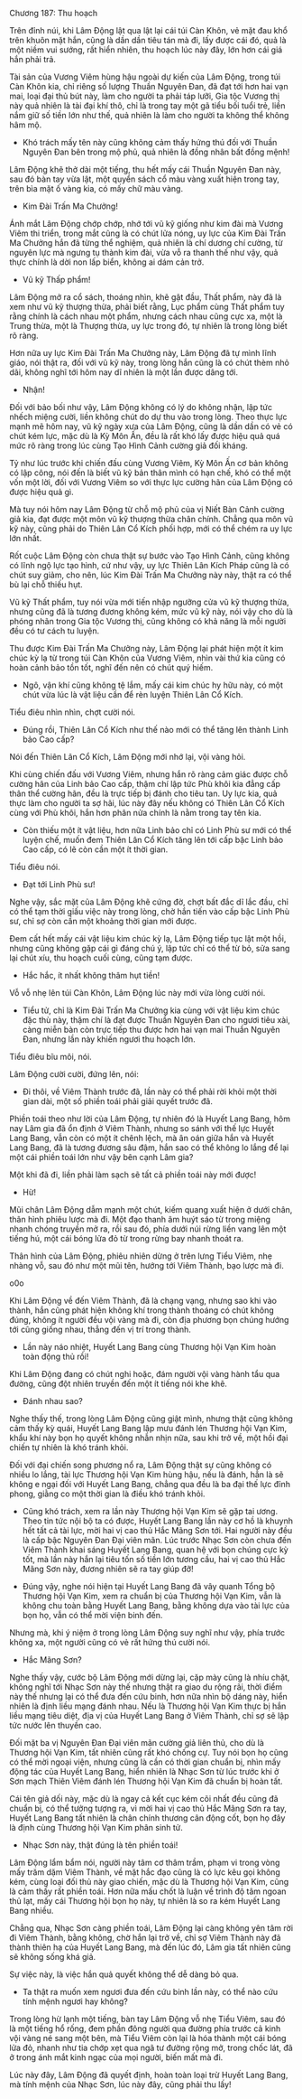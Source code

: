 




Chương 187: Thu hoạch


Trên đỉnh núi, khi Lâm Động lật qua lật lại cái túi Càn Khôn, vẻ mặt đau khổ trên khuôn mặt hắn, cũng là dần dần tiêu tán mà đi, lấy được cái đó, quả là một niềm vui sướng, rất hiển nhiên, thu hoạch lúc này đây, lớn hơn cái giá hắn phải trả.

Tài sản của Vương Viêm hùng hậu ngoài dự kiến của Lâm Động, trong túi Càn Khôn kia, chỉ riêng số lượng Thuần Nguyên Đan, đã đạt tới hơn hai vạn mai, loại đại thủ bút này, làm cho người ta phải táp lưỡi, Gia tộc Vương thị này quả nhiên là tài đại khí thô, chỉ là trong tay một gã tiểu bối tuổi trẻ, liền nắm giữ số tiền lớn như thế, quả nhiên là làm cho người ta không thể không hâm mộ.

- Khó trách mấy tên này cũng không cảm thấy hứng thú đối với Thuần Nguyên Đan bên trong mộ phủ, quả nhiên là đồng nhân bất đồng mệnh!

Lâm Động khẽ thở dài một tiếng, thu hết mấy cái Thuần Nguyên Đan này, sau đó bàn tay vừa lật, một quyển sách cổ màu vàng xuất hiện trong tay, trên bìa mặt ố vàng kia, có mấy chữ màu vàng.

- Kim Đài Trấn Ma Chưởng!

Ánh mắt Lâm Động chớp chớp, nhớ tới vũ kỹ giống như kim đài mà Vương Viêm thi triển, trong mắt cũng là có chút lửa nóng, uy lực của Kim Đài Trấn Ma Chưởng hắn đã từng thể nghiệm, quả nhiên là chí dương chí cường, từ nguyên lực mà ngưng tụ thành kim đài, vừa vỗ ra thanh thế như vậy, quả thực chính là dời non lấp biển, không ai dám cản trở.

- Vũ kỹ Thấp phẩm!

Lâm Động mở ra cổ sách, thoáng nhìn, khẽ gật đầu, Thất phẩm, này đã là xem như vũ kỹ thượng thừa, phải biết rằng, Lục phẩm cùng Thất phẩm tuy rằng chính là cách nhau một phẩm, nhưng cách nhau cũng cực xa, một là Trung thừa, một là Thượng thừa, uy lực trong đó, tự nhiên là trong lòng biết rõ ràng.

Hơn nữa uy lực Kim Đài Trấn Ma Chưởng này, Lâm Động đã tự mình lĩnh giáo, nói thật ra, đối với vũ kỹ này, trong lòng hắn cũng là có chút thèm nhỏ dãi, không nghĩ tới hôm nay dĩ nhiên là một lần được dâng tới.

- Nhận!

Đối với bảo bối như vậy, Lâm Động không có lý do không nhận, lập tức nhếch miệng cười, liền không chút do dự thu vào trong lòng. Theo thực lực mạnh mẽ hôm nay, vũ kỹ ngày xưa của Lâm Động, cũng là dần dần có vẻ có chút kém lực, mặc dù là Kỳ Môn Ấn, đều là rất khó lấy được hiệu quả quá mức rõ ràng trong lúc cùng Tạo Hình Cảnh cường giả đối kháng.

Tỷ như lúc trước khi chiến đấu cùng Vương Viêm, Kỳ Môn Ấn cơ bản không có lập công, nói đến là biết vũ kỹ bản thân mình có hạn chế, khó có thể một vốn một lời, đối với Vương Viêm so với thực lực cường hãn của Lâm Động có được hiệu quả gì.

Mà tuy nói hôm nay Lâm Động từ chỗ mộ phủ của vị Niết Bàn Cảnh cường giả kia, đạt được một môn vũ kỹ thượng thừa chân chính. Chẳng qua môn vũ kỹ này, cũng phải do Thiên Lân Cổ Kích phối hợp, mới có thể chém ra uy lực lớn nhất.

Rốt cuộc Lâm Động còn chưa thật sự bước vào Tạo Hình Cảnh, cũng không có lĩnh ngộ lực tạo hình, cứ như vậy, uy lực Thiên Lân Kích Pháp cũng là có chút suy giảm, cho nên, lúc Kim Đài Trấn Ma Chưởng này này, thật ra có thể bù lại chỗ thiếu hụt.

Vũ kỹ Thất phẩm, tuy nói vừa mới tiến nhập ngưỡng cửa vũ kỹ thượng thừa, nhưng cũng đã là tương đương không kém, mức vũ kỹ này, nói vậy cho dù là phóng nhãn trong Gia tộc Vương thị, cũng không có khả năng là mỗi người đều có tư cách tu luyện.

Thu được Kim Đài Trấn Ma Chưởng này, Lâm Động lại phát hiện một ít kim chúc kỳ lạ từ trong túi Càn Khôn của Vương Viêm, nhìn vài thứ kia cũng có hoàn cảnh bảo tồn tốt, nghĩ đến nên có chút quý hiếm.

- Ngô, vận khí cũng không tệ lắm, mấy cái kim chúc hy hữu này, có một chút vừa lúc là vật liệu cần để rèn luyện Thiên Lân Cổ Kích.

Tiểu điêu nhìn nhìn, chợt cười nói.

- Đúng rồi, Thiên Lân Cổ Kích như thế nào mới có thể tăng lên thành Linh bảo Cao cấp?

Nói đến Thiên Lân Cổ Kích, Lâm Động mới nhớ lại, vội vàng hỏi.

Khi cùng chiến đấu với Vương Viêm, nhưng hắn rõ ràng cảm giác được chỗ cường hãn của Linh bảo Cao cấp, thậm chí lập tức Phù khôi kia đẳng cấp thân thể cường hãn, đều là trực tiếp bị đánh cho tiêu tan. Uy lực kia, quả thực làm cho người ta sợ hãi, lúc này đây nếu không có Thiên Lân Cổ Kích cùng với Phù khôi, hắn hơn phân nửa chính là nằm trong tay tên kia.

- Còn thiếu một ít vật liệu, hơn nữa Linh bảo chỉ có Linh Phù sư mới có thể luyện chế, muốn đem Thiên Lân Cổ Kích tăng lên tới cấp bậc Linh bảo Cao cấp, có lẽ còn cần một ít thời gian.

Tiểu điêu nói.

- Đạt tới Linh Phù sư!

Nghe vậy, sắc mặt của Lâm Động khẽ cứng đờ, chợt bất đắc dĩ lắc đầu, chỉ có thể tạm thời giấu việc này trong lòng, chờ hắn tiến vào cấp bậc Linh Phù sư, chỉ sợ còn cần một khoảng thời gian mới được.

Đem cất hết mấy cái vật liệu kim chúc kỳ lạ, Lâm Động tiếp tục lật một hồi, nhưng cũng không gặp cái gì đáng chú ý, lập tức chỉ có thể từ bỏ, sửa sang lại chút xíu, thu hoạch cuối cùng, cũng tạm được.

- Hắc hắc, ít nhất không thâm hụt tiền!

Vỗ vỗ nhẹ lên túi Càn Khôn, Lâm Động lúc này mới vừa lòng cười nói.

- Tiểu tử, chỉ là Kim Đài Trấn Ma Chưởng kia cùng với vật liệu kim chúc đặc thù này, thậm chí là đạt được Thuần Nguyên Đan cho ngươi tiêu xài, càng miễn bàn còn trực tiếp thu được hơn hai vạn mai Thuần Nguyên Đan, nhưng lần này khiến ngươi thu hoạch lớn.

Tiểu điêu bĩu môi, nói.

Lâm Động cười cười, đứng lên, nói:

- Đi thôi, về Viêm Thành trước đã, lần này có thể phải rời khỏi một thời gian dài, một số phiền toái phải giải quyết trước đã.

Phiền toái theo như lời của Lâm Động, tự nhiên đó là Huyết Lang Bang, hôm nay Lâm gia đã ổn định ở Viêm Thành, nhưng so sánh với thế lực Huyết Lang Bang, vẫn còn có một ít chênh lệch, mà ân oán giữa hắn và Huyết Lang Bang, đã là tương đương sâu đậm, hắn sao có thể không lo lắng để lại một cái phiền toái lớn như vậy bên cạnh Lâm gia?

Một khi đã đi, liền phải làm sạch sẽ tất cả phiền toái này mới được!

- Hừ!

Mũi chân Lâm Động dẫm mạnh một chút, kiếm quang xuất hiện ở dưới chân, thân hình phiêu lược mà đi. Một đạo thanh âm huýt sáo từ trong miệng nhanh chóng truyền mở ra, rồi sau đó, phía dưới núi rừng liền vang lên một tiếng hú, một cái bóng lửa đỏ từ trong rừng bay nhanh thoát ra.

Thân hình của Lâm Động, phiêu nhiên dừng ở trên lưng Tiểu Viêm, nhẹ nhàng vỗ, sau đó như một mũi tên, hướng tới Viêm Thành, bạo lược mà đi.

o0o

Khi Lâm Động về đến Viêm Thành, đã là chạng vạng, nhưng sao khi vào thành, hắn cũng phát hiện không khí trong thành thoáng có chút không đúng, không ít người đều vội vàng mà đi, còn địa phương bọn chúng hướng tới cũng giống nhau, thẳng đến vị trí trong thành.

- Lần này náo nhiệt, Huyết Lang Bang cùng Thương hội Vạn Kim hoàn toàn động thủ rồi!

Khi Lâm Động đang có chút nghi hoặc, đám người vội vàng hành tẩu qua đường, cũng đột nhiên truyền đến một ít tiếng nói khe khẽ.

- Đánh nhau sao?

Nghe thấy thế, trong lòng Lâm Động cũng giật mình, nhưng thật cũng không cảm thấy kỳ quái, Huyết Lang Bang lập mưu đánh lén Thương hội Vạn Kim, khẩu khí này bọn họ quyết không nhẫn nhịn nữa, sau khi trở về, một hồi đại chiến tự nhiên là khó tránh khỏi.

Đối với đại chiến song phương nổ ra, Lâm Động thật sự cũng không có nhiều lo lắng, tài lực Thương hội Vạn Kim hùng hậu, nếu là đánh, hẳn là sẽ không e ngại đối với Huyết Lang Bang, chẳng qua đều là ba đại thế lực đỉnh phong, giằng co một thời gian là điều khó tránh khỏi.

- Cũng khó trách, xem ra lần này Thương hội Vạn Kim sẽ gặp tai ương. Theo tin tức nội bộ ta có được, Huyết Lang Bang lần này cơ hồ là khuynh hết tất cả tài lực, mời hai vị cao thủ Hắc Mãng Sơn tới. Hai người này đều là cấp bậc Nguyên Đan Đại viên mãn. Lúc trước Nhạc Sơn còn chưa đến Viêm Thành khai sáng Huyết Lang Bang, quan hệ với bọn chúng cực kỳ tốt, mà lần này hắn lại tiêu tốn số tiền lớn tương cầu, hai vị cao thủ Hắc Mãng Sơn này, đương nhiên sẽ ra tay giúp đỡ!

- Đúng vậy, nghe nói hiện tại Huyết Lang Bang đã vây quanh Tổng bộ Thương hội Vạn Kim, xem ra chuẩn bị của Thương hội Vạn Kim, vẫn là không chu toàn bằng Huyết Lang Bang, bằng không dựa vào tài lực của bọn họ, vẫn có thể mời viện binh đến.

Nhưng mà, khi ý niệm ở trong lòng Lâm Động suy nghĩ như vậy, phía trước không xa, một người cũng có vẻ rất hứng thú cười nói.

- Hắc Mãng Sơn?

Nghe thấy vậy, cước bộ Lâm Động mới dừng lại, cặp mày cũng là nhíu chặt, không nghĩ tới Nhạc Sơn này thế nhưng thật ra giao du rộng rãi, thời điểm này thế nhưng lại có thể đưa đến cứu binh, hơn nữa nhìn bộ dáng này, hiển nhiên là định liều mạng đánh nhau. Nếu là Thương hội Vạn Kim thực bị hắn liều mạng tiêu diệt, địa vị của Huyết Lang Bang ở Viêm Thành, chỉ sợ sẽ lập tức nước lên thuyền cao.

Đối mặt ba vị Nguyên Đan Đại viên mãn cường giả liên thủ, cho dù là Thương hội Vạn Kim, tất nhiên cũng rất khó chống cự. Tuy nói bọn họ cũng có thể mời ngoại viện, nhưng cũng là cần có thời gian chuẩn bị, nhìn mấy động tác của Huyết Lang Bang, hiển nhiên là Nhạc Sơn từ lúc trước khi ở Sơn mạch Thiên Viêm đánh lén Thương hội Vạn Kim đã chuẩn bị hoàn tất.

Cái tên giả dối này, mặc dù là ngay cả kết cục kém cõi nhất đều cũng đã chuẩn bị, có thể tưởng tượng ra, vì mời hai vị cao thủ Hắc Mãng Sơn ra tay, Huyết Lang Bang tất nhiên là chân chính thương cân động cốt, bọn họ đây là định cùng Thương hội Vạn Kim phân sinh tử.

- Nhạc Sơn này, thật đúng là tên phiền toái!

Lâm Động lẩm bẩm nói, người này tâm cơ thâm trầm, phạm vi trong vòng mấy trăm dặm Viêm Thành, về mặt hắc đạo cũng là có lực kêu gọi không kém, cùng loại đối thủ này giao chiến, mặc dù là Thương hội Vạn Kim, cũng là cảm thấy rất phiền toái. Hơn nữa mấu chốt là luận về trình độ tâm ngoan thủ lạt, mấy cái Thương hội bọn họ này, tự nhiên là so ra kém Huyết Lang Bang nhiều.

Chẳng qua, Nhạc Sơn càng phiền toái, Lâm Động lại càng không yên tâm rời đi Viêm Thành, bằng không, chờ hắn lại trở về, chỉ sợ Viêm Thành này đã thành thiên hạ của Huyết Lang Bang, mà đến lúc đó, Lâm gia tất nhiên cũng sẽ không sống khá giả.

Sự việc này, là việc hắn quả quyết không thể dễ dàng bỏ qua.

- Ta thật ra muốn xem ngươi đưa đến cứu binh lần này, có thể nào cứu tính mệnh ngươi hay không?

Trong lòng hừ lạnh một tiếng, bàn tay Lâm Động vỗ nhẹ Tiểu Viêm, sau đó là một tiếng hổ rống, đem phần đông người qua đường phía trước cả kinh vội vàng né sang một bên, mà Tiểu Viêm còn lại là hóa thành một cái bóng lửa đỏ, nhanh như tia chớp xẹt qua ngã tư đường rộng mở, trong chốc lát, đã ở trong ánh mắt kinh ngạc của mọi người, biến mất mà đi.

Lúc này đây, Lâm Động đã quyết định, hoàn toàn loại trừ Huyết Lang Bang, mà tính mệnh của Nhạc Sơn, lúc này đây, cũng phải thu lấy!




